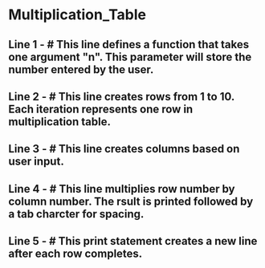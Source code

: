 # Multiplication_Table
## Line 1 - # This line defines a function that takes one argument "n". This parameter will store the number entered by the user.
## Line 2 - # This line creates rows from 1 to 10. Each iteration represents one row in multiplication table.
## Line 3 - # This line creates columns based on user input.
## Line 4 - # This line multiplies row number by column number. The rsult is printed followed by a tab charcter for spacing.
## Line 5 - # This print statement creates a new line after each row completes.

